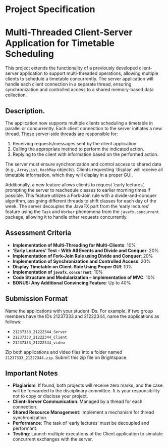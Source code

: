 # Project Specification

# Multi-Threaded Client-Server Application for Timetable Scheduling

This project extends the functionality of a previously developed client-server application to support multi-threaded operations, allowing multiple clients to schedule a timetable concurrently. The server application will handle each client connection in a separate thread, ensuring synchronization and controlled access to a shared memory-based data collection.

## Description.

The application now supports multiple clients scheduling a timetable in parallel or concurrently. Each client connection to the server initiates a new thread. These server-side threads are responsible for:

1. Receiving requests/messages sent by the client application.
2. Calling the appropriate method to perform the indicated action.
3. Replying to the client with information based on the performed action.

The server must ensure synchronization and control access to shared data (e.g., `ArrayList`, `HashMap` objects). Clients requesting ‘display’ will receive all timetable information, which they will display in a proper GUI.

Additionally, a new feature allows clients to request ‘early lectures’, prompting the server to reschedule classes to earlier morning times if possible. This feature utilizes a Fork-Join rule with a divide-and-conquer algorithm, assigning different threads to shift classes for each day of the week. The server decouples the JavaFX part from the ‘early lectures’ feature using the `Task` and `Worker` phenomena from the `javafx.concurrent` package, allowing it to handle other requests concurrently.

## Assessment Criteria

- **Implementation of Multi-Threading for Multi-Clients**: 10%
- **‘Early Lectures’ Test – With All Events and Divide and Conquer**: 20%
- **Implementation of Fork-Join Rule using Divide and Conquer**: 20%
- **Implementation of Synchronization and Controlled Access**: 20%
- **Display Timetable on Client-Side Using Proper GUI**: 10%
- **Implementation of `javafx.concurrent`**: 10%
- **Code Structure and Modularization – Implementation of MVC**: 10%
- **BONUS: Any Additional Convincing Feature**: Up to 40%

## Submission Format

Name the applications with your student IDs. For example, if two group members have the IDs 21237333 and 21222344, name the applications as follows:

- `21237333_21222344_Server`
- `21237333_21222344_Client`
- `21237333_21222344_video`

Zip both applications and video files into a folder named `21237333_21222344.zip`. Submit this zip file on Brightspace.

## Important Notes

- **Plagiarism**: If found, both projects will receive zero marks, and the case will be forwarded to the disciplinary committee. It is your responsibility not to copy or disclose your project.
- **Client-Server Communication**: Managed by a thread for each connection.
- **Shared Resource Management**: Implement a mechanism for thread synchronization.
- **Performance**: The task of ‘early lectures’ must be decoupled and performant.
- **Testing**: Launch multiple executions of the Client application to simulate concurrent exchanges with the server.
